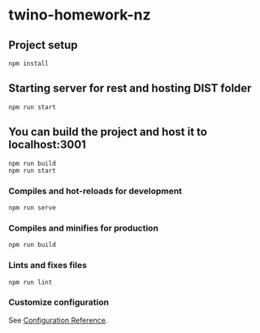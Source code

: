 # twino-homework-nz

## Project setup
```
npm install
```

## Starting server for rest and hosting DIST folder
```
npm run start
```

## You can build the project and host it to localhost:3001
```
npm run build
npm run start
```

### Compiles and hot-reloads for development
```
npm run serve
```

### Compiles and minifies for production
```
npm run build
```

### Lints and fixes files
```
npm run lint
```

### Customize configuration
See [Configuration Reference](https://cli.vuejs.org/config/).
